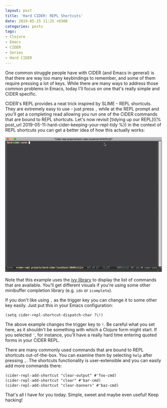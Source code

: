 ```yaml
---
layout: post
title: 'Hard CIDER: REPL Shortcuts'
date: 2019-05-15 11:25 +0300
categories: posts
tags:
- Clojure
- Emacs
- CIDER
- Series
- Hard CIDER
---
```


One common struggle people have with CIDER (and Emacs in general) is that there are way too many keybindings to remember, and some of them require pressing a lot of keys. While there are many ways to address those common problems in Emacs, today I'll focus on one that's really simple and CIDER specific.

CIDER's REPL provides a neat trick inspired by SLIME - REPL shortcuts. They are extremely easy to use - just press `,` while at the REPL prompt and you'll get a completing read allowing you run one of the CIDER commands that are bound to REPL shortcuts. Let's now revisit [tidying up our REPL]({% post_url 2019-05-11-hard-cider-keeping-your-repl-tidy %}) in the context of REPL shortcuts you can get a better idea of how this actually works:

![CIDER REPL Shortcuts](/assets/images/hard_cider_repl_shortcuts.gif)

Note that this example uses the [ivy library](https://github.com/abo-abo/swiper) to display the list of commands that are available. You'll get different visuals if you're using some other minibuffer completion library (e.g. `ido` or `icomplete`).

If you don't like using `,` as the trigger key you can change it to some other key easily. Just put this in your Emacs configuration:

``` emacs-lisp
(setq cider-repl-shortcut-dispatch-char ?\!)
```

The above example changes the trigger key to `!`. Be careful what you set here, as it shouldn't be something with which a Clojure form might start. If you selected `'`, for instance, you'll have a really hard time entering quoted forms in your CIDER REPL.

There are many commonly used commands that are bound to REPL shortcuts out-of-the-box. You can examine them by selecting `help` after pressing `,`. The shortcuts functionality is user-extensible and you can easily add more commands there:

``` emacs-lisp
(cider-repl-add-shortcut "clear-output" #'foo-cmd)
(cider-repl-add-shortcut "clear" #'bar-cmd)
(cider-repl-add-shortcut "clear-banners" #'baz-cmd)
```

That's all I have for you today. Simple, sweet and maybe even useful! Keep hacking!
